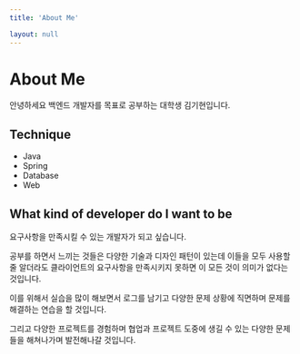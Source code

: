 ```yaml
---
title: 'About Me'

layout: null
---
```


# About Me
안녕하세요 백엔드 개발자를 목표로 공부하는 대학생 김기현입니다.

## Technique
* Java
* Spring
* Database
* Web

## What kind of developer do I want to be
요구사항을 만족시킬 수 있는 개발자가 되고 싶습니다.

공부를 하면서 느끼는 것들은 다양한 기술과 디자인 패턴이 있는데 이들을 모두 사용할줄 알더라도 클라이언트의 요구사항을 만족시키지 못하면 이 모든 것이 의미가 없다는 것입니다.

이를 위해서 실습을 많이 해보면서 로그를 남기고 다양한 문제 상황에 직면하며 문제를 해결하는 연습을 할 것입니다.

그리고 다양한 프로젝트를 경험하며 협업과 프로젝트 도중에 생길 수 있는 다양한 문제들을 해쳐나가며 발전해나갈 것입니다.